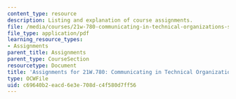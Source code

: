 ```yaml
---
content_type: resource
description: Listing and explanation of course assignments.
file: /media/courses/21w-780-communicating-in-technical-organizations-spring-2005/c69640b2eacd6e3e708dc4f580d7ff56_assignment21w780.pdf
file_type: application/pdf
learning_resource_types:
- Assignments
parent_title: Assignments
parent_type: CourseSection
resourcetype: Document
title: 'Assignments for 21W.780: Communicating in Technical Organization'
type: OCWFile
uid: c69640b2-eacd-6e3e-708d-c4f580d7ff56
---
```

